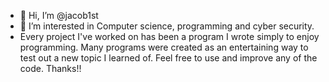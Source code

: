 - 👋 Hi, I’m @jacob1st
- 👀 I’m interested in Computer science, programming and cyber security.
- Every project I've worked on has been a program I wrote simply to enjoy programming. Many programs were created as an entertaining way to test out a new topic I learned of. Feel free to use and improve any of the code. Thanks!!

<!---
jacob1st/jacob1st is a ✨ special ✨ repository because its `README.md` (this file) appears on your GitHub profile.
You can click the Preview link to take a look at your changes.
--->

